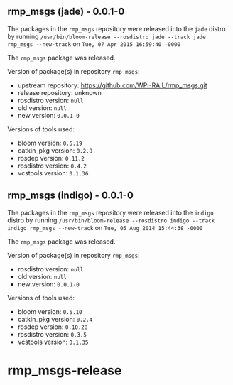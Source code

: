 ## rmp_msgs (jade) - 0.0.1-0

The packages in the `rmp_msgs` repository were released into the `jade` distro by running `/usr/bin/bloom-release --rosdistro jade --track jade rmp_msgs --new-track` on `Tue, 07 Apr 2015 16:59:40 -0000`

The `rmp_msgs` package was released.

Version of package(s) in repository `rmp_msgs`:
- upstream repository: https://github.com/WPI-RAIL/rmp_msgs.git
- release repository: unknown
- rosdistro version: `null`
- old version: `null`
- new version: `0.0.1-0`

Versions of tools used:
- bloom version: `0.5.19`
- catkin_pkg version: `0.2.8`
- rosdep version: `0.11.2`
- rosdistro version: `0.4.2`
- vcstools version: `0.1.36`


## rmp_msgs (indigo) - 0.0.1-0

The packages in the `rmp_msgs` repository were released into the `indigo` distro by running `/usr/bin/bloom-release --rosdistro indigo --track indigo rmp_msgs --new-track` on `Tue, 05 Aug 2014 15:44:38 -0000`

The `rmp_msgs` package was released.

Version of package(s) in repository `rmp_msgs`:
- rosdistro version: `null`
- old version: `null`
- new version: `0.0.1-0`

Versions of tools used:
- bloom version: `0.5.10`
- catkin_pkg version: `0.2.4`
- rosdep version: `0.10.28`
- rosdistro version: `0.3.5`
- vcstools version: `0.1.35`


rmp_msgs-release
================
